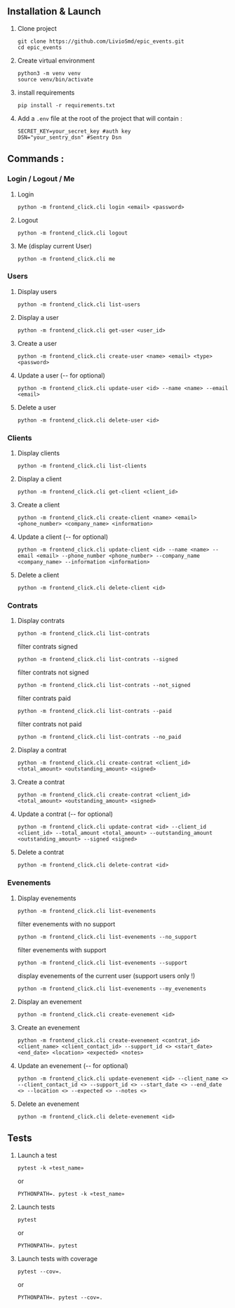 ## Installation & Launch
1. Clone project
   ```
   git clone https://github.com/LivioSmd/epic_events.git
   cd epic_events
   ```
2. Create virtual environment
   ```
   python3 -m venv venv
   source venv/bin/activate  
   ```
3. install requirements
   ```
   pip install -r requirements.txt
   ```
4. Add a ```.env``` file at the root of the project that will contain :
   ```
   SECRET_KEY=your_secret_key #auth key
   DSN="your_sentry_dsn" #Sentry Dsn
   ```

## Commands :
### Login / Logout / Me
1. Login
    ```
    python -m frontend_click.cli login <email> <password>
    ```
2. Logout
    ```
    python -m frontend_click.cli logout
    ```
3. Me (display current User)
    ```
    python -m frontend_click.cli me
    ```

### Users 
1. Display users
    ```
    python -m frontend_click.cli list-users
    ```
2. Display a user
    ``` 
    python -m frontend_click.cli get-user <user_id>
    ```
3. Create a user
    ``` 
    python -m frontend_click.cli create-user <name> <email> <type> <password>
    ```
4. Update a user (-- for optional)
    ``` 
    python -m frontend_click.cli update-user <id> --name <name> --email <email>
    ```
5. Delete a user
    ``` 
    python -m frontend_click.cli delete-user <id>
    ```

### Clients 
1. Display clients
    ```
    python -m frontend_click.cli list-clients
    ```
2. Display a client
    ``` 
    python -m frontend_click.cli get-client <client_id>
    ```
3. Create a client
    ``` 
    python -m frontend_click.cli create-client <name> <email> <phone_number> <company_name> <information>
    ```
4. Update a client (-- for optional)
    ``` 
    python -m frontend_click.cli update-client <id> --name <name> --email <email> --phone_number <phone_number> --company_name <company_name> --information <information>
    ```
5. Delete a client
    ``` 
    python -m frontend_click.cli delete-client <id>
    ```
   
### Contrats 
1. Display contrats
    ```
    python -m frontend_click.cli list-contrats
    ```
    filter contrats signed
    ```
    python -m frontend_click.cli list-contrats --signed
    ```
    filter contrats not signed
    ```
    python -m frontend_click.cli list-contrats --not_signed
    ```
    filter contrats paid
    ```
    python -m frontend_click.cli list-contrats --paid
    ```
    filter contrats not paid
    ```
    python -m frontend_click.cli list-contrats --no_paid
    ```
2. Display a contrat
    ``` 
    python -m frontend_click.cli create-contrat <client_id> <total_amount> <outstanding_amount> <signed>
    ```
3. Create a contrat
    ``` 
    python -m frontend_click.cli create-contrat <client_id> <total_amount> <outstanding_amount> <signed>
    ``` 
4. Update a contrat (-- for optional)
    ``` 
    python -m frontend_click.cli update-contrat <id> --client_id <client_id> --total_amount <total_amount> --outstanding_amount <outstanding_amount> --signed <signed>
    ```
5. Delete a contrat
    ``` 
    python -m frontend_click.cli delete-contrat <id>
    ```  
    
### Evenements 
1. Display evenements
    ```
    python -m frontend_click.cli list-evenements
    ```
   filter evenements with no support
    ```
    python -m frontend_click.cli list-evenements --no_support
    ```
   filter evenements with support
    ```
    python -m frontend_click.cli list-evenements --support
    ```
   display evenements of the current user (support users only !)
    ```
    python -m frontend_click.cli list-evenements --my_evenements
    ```
2. Display an evenement
    ``` 
    python -m frontend_click.cli create-evenement <id>
    ```
3. Create an evenement
    ``` 
    python -m frontend_click.cli create-evenement <contrat_id> <client_name> <client_contact_id> --support_id <> <start_date> <end_date> <location> <expected> <notes> 
    ``` 
4. Update an evenement (-- for optional)
    ``` 
    python -m frontend_click.cli update-evenement <id> --client_name <> --client_contact_id <> --support_id <> --start_date <> --end_date <> --location <> --expected <> --notes <>
    ```
5. Delete an evenement
    ``` 
    python -m frontend_click.cli delete-evenement <id>
    ```
   
## Tests
1. Launch a test
   ```
   pytest -k «test_name»
   ```
   or
   ```
   PYTHONPATH=. pytest -k «test_name»
   ```
2. Launch tests
   ```
   pytest
   ```
   or
   ```
   PYTHONPATH=. pytest
   ```
3. Launch tests with coverage
   ```
   pytest --cov=.
   ```
   or
   ```
   PYTHONPATH=. pytest --cov=.
   ```